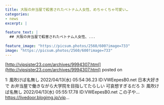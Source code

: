 ```yaml
---
title: 大阪の弁当屋で殺害されたベトナム人女性、めちゃくちゃ可愛い…
categories:
- news
excerpt: |
  
feature_text: |
  ## 大阪の弁当屋で殺害されたベトナム人女性、...
  
feature_image: "https://picsum.photos/2560/600?image=733"
image: "https://picsum.photos/2560/600?image=733"
---
```


[http://vipsister23.com/archives/9994307.html](http://vipsister23.com/archives/9994307.html)
posted on 

<!--more-->

1: 風吹けば名無し 2022/04/13(水) 05:54:36.23 ID:VWEepesB0.net 日本大好きで お弁当屋で働きながら大学院を目指してたらしい 可哀想すぎるだろ 3: 風吹けば名無し 2022/04/13(水) 05:55:17.78 ID:VWEepesB0.net この子や… https://livedoor.blogimg.jp/vip...
